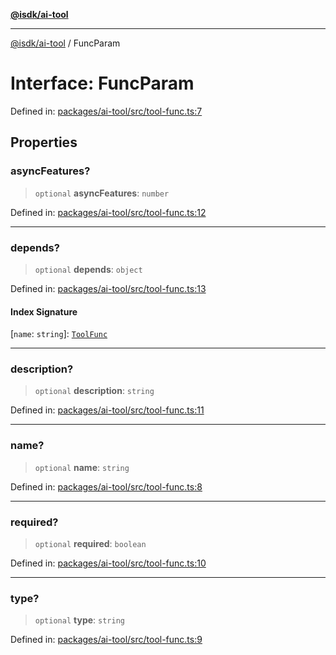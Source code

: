 [**@isdk/ai-tool**](../README.md)

***

[@isdk/ai-tool](../globals.md) / FuncParam

# Interface: FuncParam

Defined in: [packages/ai-tool/src/tool-func.ts:7](https://github.com/isdk/ai-tool.js/blob/62dd65284e1c50d2e8546a14ae292154369bdb2c/src/tool-func.ts#L7)

## Properties

### asyncFeatures?

> `optional` **asyncFeatures**: `number`

Defined in: [packages/ai-tool/src/tool-func.ts:12](https://github.com/isdk/ai-tool.js/blob/62dd65284e1c50d2e8546a14ae292154369bdb2c/src/tool-func.ts#L12)

***

### depends?

> `optional` **depends**: `object`

Defined in: [packages/ai-tool/src/tool-func.ts:13](https://github.com/isdk/ai-tool.js/blob/62dd65284e1c50d2e8546a14ae292154369bdb2c/src/tool-func.ts#L13)

#### Index Signature

\[`name`: `string`\]: [`ToolFunc`](../classes/ToolFunc.md)

***

### description?

> `optional` **description**: `string`

Defined in: [packages/ai-tool/src/tool-func.ts:11](https://github.com/isdk/ai-tool.js/blob/62dd65284e1c50d2e8546a14ae292154369bdb2c/src/tool-func.ts#L11)

***

### name?

> `optional` **name**: `string`

Defined in: [packages/ai-tool/src/tool-func.ts:8](https://github.com/isdk/ai-tool.js/blob/62dd65284e1c50d2e8546a14ae292154369bdb2c/src/tool-func.ts#L8)

***

### required?

> `optional` **required**: `boolean`

Defined in: [packages/ai-tool/src/tool-func.ts:10](https://github.com/isdk/ai-tool.js/blob/62dd65284e1c50d2e8546a14ae292154369bdb2c/src/tool-func.ts#L10)

***

### type?

> `optional` **type**: `string`

Defined in: [packages/ai-tool/src/tool-func.ts:9](https://github.com/isdk/ai-tool.js/blob/62dd65284e1c50d2e8546a14ae292154369bdb2c/src/tool-func.ts#L9)
